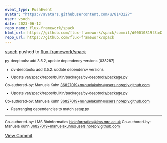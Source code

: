 ```yaml
---
event_type: PushEvent
avatar: "https://avatars.githubusercontent.com/u/814322?"
user: vsoch
date: 2023-06-12
repo_name: flux-framework/spack
html_url: https://github.com/flux-framework/spack/commit/d00010819f3a421fa0eb58711da2a23ae1f1856a
repo_url: https://github.com/flux-framework/spack
---
```


<a href='https://github.com/vsoch' target='_blank'>vsoch</a> pushed to <a href='https://github.com/flux-framework/spack' target='_blank'>flux-framework/spack</a>

<small>py-deeptools: add 3.5.2, update dependency versions (#38287)

* py-deeptools: add 3.5.2, update dependency versions

* Update var/spack/repos/builtin/packages/py-deeptools/package.py

Co-authored-by: Manuela Kuhn <36827019+manuelakuhn@users.noreply.github.com>

* Update var/spack/repos/builtin/packages/py-deeptools/package.py

Co-authored-by: Manuela Kuhn <36827019+manuelakuhn@users.noreply.github.com>

* Rearranging dependencies to match setup.py

---------

Co-authored-by: LMS Bioinformatics <bioinformatics@lms.mrc.ac.uk>
Co-authored-by: Manuela Kuhn <36827019+manuelakuhn@users.noreply.github.com></small>

<a href='https://github.com/flux-framework/spack/commit/d00010819f3a421fa0eb58711da2a23ae1f1856a' target='_blank'>View Commit</a>